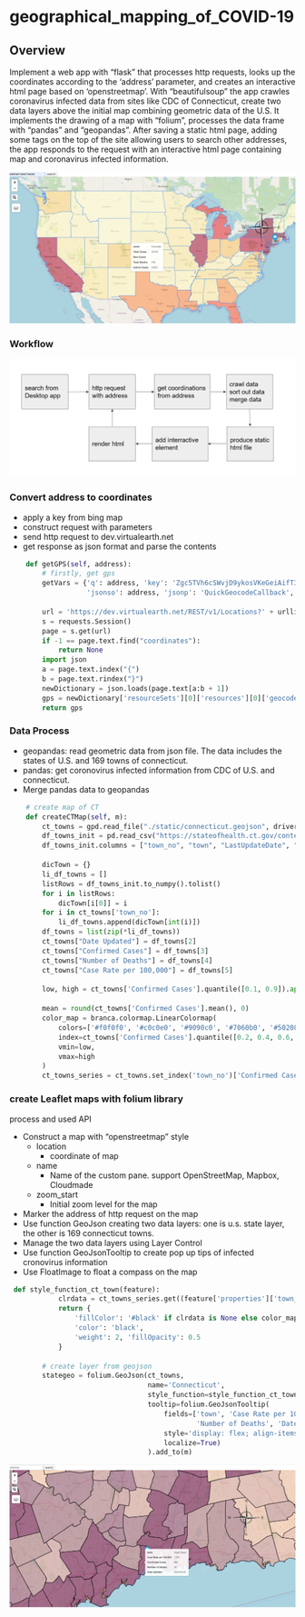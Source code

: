 # geographical_mapping_of_COVID-19

## Overview

Implement a web app with “flask” that processes http requests, looks up the coordinates according to the ‘address’ parameter, and creates an interactive html page based on ‘openstreetmap’. With “beautifulsoup” the app crawles coronavirus infected data from sites like CDC of Connecticut, create two data layers above the initial map combining geometric data of the U.S. It implements the drawing of a map with “folium”, processes the data frame with “pandas” and “geopandas”. After saving a static html page, adding some tags on the top of the site allowing users to search other addresses, the app responds to the request with an interactive html page containing map and coronavirus infected information.

![picture](Picture1.png) 

### Workflow
![picture](Workflow.png) 

### Convert address to coordinates
- apply a key from bing map
- construct request with parameters
- send http request to dev.virtualearth.net
- get response as json format and parse the contents

```python
    def getGPS(self, address):
        # firstly, get gps
        getVars = {'q': address, 'key': 'Zgc5TVh6cSWvjD9ykosVKeGeiAifT3YZIh8PQSX0p7bMt9g4eRfNr222TrYD6_Nm', 'o': 'json',
                   'jsonso': address, 'jsonp': 'QuickGeocodeCallback', 'gv_nocache': '1587954932688'}

        url = 'https://dev.virtualearth.net/REST/v1/Locations?' + urllib.parse.urlencode(getVars)
        s = requests.Session()
        page = s.get(url)
        if -1 == page.text.find("coordinates"):
            return None
        import json
        a = page.text.index("{")
        b = page.text.rindex("}")
        newDictionary = json.loads(page.text[a:b + 1])
        gps = newDictionary['resourceSets'][0]['resources'][0]['geocodePoints'][0]['coordinates']
        return gps

```
### Data Process
- geopandas: read geometric data from json file. The data includes the states of U.S. and 169 towns of connecticut.
- pandas: get coronovirus infected information from CDC of U.S. and connecticut.
- Merge pandas data to geopandas

```python
    # create map of CT
    def createCTMap(self, m):
        ct_towns = gpd.read_file("./static/connecticut.geojson", driver='GeoJSON')
        df_towns_init = pd.read_csv("https://stateofhealth.ct.gov/content/covidFiles/town_result.csv?v=1588046443223")
        df_towns_init.columns = ["town_no", "town", "LastUpdateDate", "ConfirmedCases", "Deaths", "CaseRate"]

        dicTown = {}
        li_df_towns = []
        listRows = df_towns_init.to_numpy().tolist()
        for i in listRows:
            dicTown[i[0]] = i
        for i in ct_towns['town_no']:
            li_df_towns.append(dicTown[int(i)])
        df_towns = list(zip(*li_df_towns))
        ct_towns["Date Updated"] = df_towns[2]
        ct_towns["Confirmed Cases"] = df_towns[3]
        ct_towns["Number of Deaths"] = df_towns[4]
        ct_towns["Case Rate per 100,000"] = df_towns[5]

        low, high = ct_towns['Confirmed Cases'].quantile([0.1, 0.9]).apply(lambda a: round(a, 0))

        mean = round(ct_towns['Confirmed Cases'].mean(), 0)
        color_map = branca.colormap.LinearColormap(
            colors=['#f0f0f0', '#c0c0e0', '#9090c0', '#7060b0', '#502080'],
            index=ct_towns['Confirmed Cases'].quantile([0.2, 0.4, 0.6, 0.8]),
            vmin=low,
            vmax=high
        )
        ct_towns_series = ct_towns.set_index('town_no')['Confirmed Cases']
```
### create Leaflet maps with folium library
process and used API
- Construct a map with “openstreetmap” style
  - location
    - coordinate of map
  - name
    - Name of the custom pane. support OpenStreetMap, Mapbox, Cloudmade
  - zoom_start 
    - Initial zoom level for the map
- Marker the address of http request on the map 
- Use function GeoJson creating two data layers: one is u.s. state layer, the other is 169 connecticut towns.
- Manage the two data layers using Layer Control
- Use function GeoJsonTooltip to create pop up tips of infected cronovirus information
- Use FloatImage to float a compass on the map

```python
 def style_function_ct_town(feature):
            clrdata = ct_towns_series.get((feature['properties']['town_no']))
            return {
                'fillColor': '#black' if clrdata is None else color_map(clrdata),
                'color': 'black',
                'weight': 2, 'fillOpacity': 0.5
            }

        # create layer from geojson
        stategeo = folium.GeoJson(ct_towns,
                                  name='Connecticut',
                                  style_function=style_function_ct_town,
                                  tooltip=folium.GeoJsonTooltip(
                                      fields=['town', 'Case Rate per 100,000', 'Confirmed Cases',
                                              'Number of Deaths', 'Date Updated'],
                                      style='display: flex; align-items: center; justify-content: center;',
                                      localize=True)
                                  ).add_to(m)

```
![picture](Picture2.png) 



